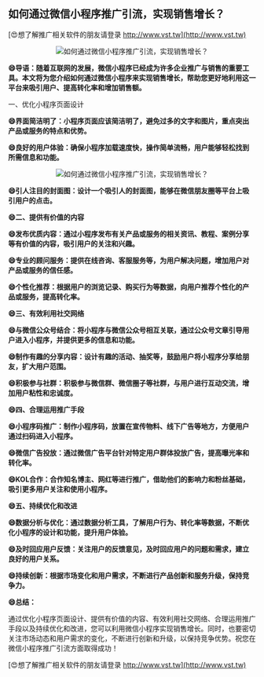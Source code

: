 ## **如何通过微信小程序推广引流，实现销售增长？**

[😍想了解推广相关软件的朋友请登录 http://www.vst.tw](http://www.vst.tw)

 <center><img src="https://vst.tw/MP4/tuiguang/png/3.png" alt="如何通过微信小程序推广引流，实现销售增长？"></center>

**😄导语：随着互联网的发展，微信小程序已经成为许多企业推广与销售的重要工具。本文将为您介绍如何通过微信小程序来实现销售增长，帮助您更好地利用这一平台来吸引用户、提高转化率和增加销售额。**

一、优化小程序页面设计

**😄界面简洁明了：小程序页面应该简洁明了，避免过多的文字和图片，重点突出产品或服务的特点和优势。**

**😄良好的用户体验：确保小程序加载速度快，操作简单流畅，用户能够轻松找到所需信息和功能。**

 <center><img src="https://vst.tw/MP4/tuiguang/png/4.png" alt="如何通过微信小程序推广引流，实现销售增长？"></center>

**😄引人注目的封面图：设计一个吸引人的封面图，能够在微信朋友圈等平台上吸引用户的点击。**

**😄二、提供有价值的内容**

**😄发布优质内容：通过小程序发布有关产品或服务的相关资讯、教程、案例分享等有价值的内容，吸引用户的关注和兴趣。**

**😄专业的顾问服务：提供在线咨询、客服服务等，为用户解决问题，增加用户对产品或服务的信任感。**

**😄个性化推荐：根据用户的浏览记录、购买行为等数据，向用户推荐个性化的产品或服务，提高转化率。**

**😄三、有效利用社交网络**

**😄与微信公众号结合：将小程序与微信公众号相互关联，通过公众号文章引导用户进入小程序，并提供更多的信息和功能。**

**😄制作有趣的分享内容：设计有趣的活动、抽奖等，鼓励用户将小程序分享给朋友，扩大用户范围。**

**😄积极参与社群：积极参与微信群、微信圈子等社群，与用户进行互动交流，增加用户粘性和忠诚度。**

**😄四、合理运用推广手段**

**😄小程序码推广：制作小程序码，放置在宣传物料、线下广告等地方，方便用户通过扫码进入小程序。**

**😄微信广告投放：通过微信广告平台针对特定用户群体投放广告，提高曝光率和转化率。**

**😄KOL合作：合作知名博主、网红等进行推广，借助他们的影响力和粉丝基础，吸引更多用户关注和使用小程序。**

**😄五、持续优化和改进**

**😄数据分析与优化：通过数据分析工具，了解用户行为、转化率等数据，不断优化小程序的设计和功能，提升用户体验。**

**😄及时回应用户反馈：关注用户的反馈意见，及时回应用户的问题和需求，建立良好的用户关系。**

**😄持续创新：根据市场变化和用户需求，不断进行产品创新和服务升级，保持竞争力。**

**😄总结：**

通过优化小程序页面设计、提供有价值的内容、有效利用社交网络、合理运用推广手段以及持续优化和改进，您可以利用微信小程序实现销售增长。同时，也要密切关注市场动态和用户需求的变化，不断进行创新和升级，以保持竞争优势。祝您在微信小程序推广引流方面取得成功！

[😍想了解推广相关软件的朋友请登录 http://www.vst.tw](http://www.vst.tw)



